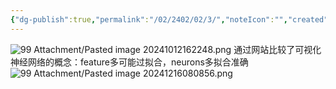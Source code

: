 ```yaml
---
{"dg-publish":true,"permalink":"/02/2402/02/3/","noteIcon":"","created":"2025-01-31T00:35","updated":"2025-07-01T13:38"}
---
```


![99 Attachment/Pasted image 20241012162248.png](/img/user/99%20Attachment/Pasted%20image%2020241012162248.png)
通过网站比较了可视化神经网络的概念：feature多可能过拟合，neurons多拟合准确
![99 Attachment/Pasted image 20241216080856.png](/img/user/99%20Attachment/Pasted%20image%2020241216080856.png)